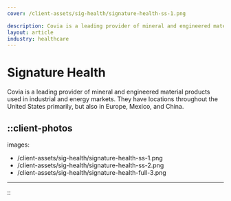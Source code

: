 ```yaml
---
cover: /client-assets/sig-health/signature-health-ss-1.png

description: Covia is a leading provider of mineral and engineered material products used in industrial and energy markets. They have locations throughout the United States primarily, but also in Europe, Mexico, and China.
layout: article
industry: healthcare
---
```


# Signature Health

Covia is a leading provider of mineral and engineered material products used in industrial and energy markets. They have locations throughout the United States primarily, but also in Europe, Mexico, and China.

::client-photos
---
images:
  -  /client-assets/sig-health/signature-health-ss-1.png
  -  /client-assets/sig-health/signature-health-ss-2.png
  -  /client-assets/sig-health/signature-health-full-3.png
---
::